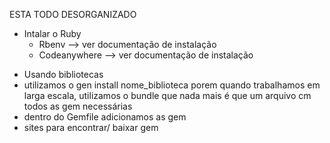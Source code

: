 ESTA TODO DESORGANIZADO

* Intalar o Ruby
  * Rbenv --> ver documentação de instalação
  * Codeanywhere --> ver documentação de instalação
- Usando bibliotecas
-  utilizamos o gen install nome_biblioteca
porem quando trabalhamos em larga escala, utilizamos o bundle
que nada mais é que um arquivo cm todos as gem necessárias
- dentro do Gemfile adicionamos as gem
- sites para encontrar/ baixar gem 